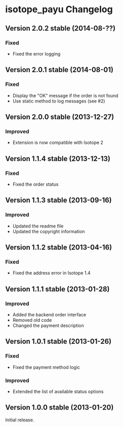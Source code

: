 isotope_payu Changelog
======================

Version 2.0.2 stable (2014-08-??)
---------------------------------

### Fixed
- Fixed the error logging


Version 2.0.1 stable (2014-08-01)
---------------------------------

### Fixed
- Display the "OK" message if the order is not found
- Use static method to log messages (see #2)


Version 2.0.0 stable (2013-12-27)
---------------------------------

### Improved
- Extension is now compatible with Isotope 2


Version 1.1.4 stable (2013-12-13)
---------------------------------

### Fixed
- Fixed the order status


Version 1.1.3 stable (2013-09-16)
---------------------------------

### Improved
- Updated the readme file
- Updated the copyright information


Version 1.1.2 stable (2013-04-16)
---------------------------------

### Fixed
- Fixed the address error in Isotope 1.4


Version 1.1.1 stable (2013-01-28)
---------------------------------

### Improved
- Added the backend order interface
- Removed old code
- Changed the payment description


Version 1.0.1 stable (2013-01-26)
---------------------------------

### Fixed
- Fixed the payment method logic

### Improved
- Extended the list of available status options


Version 1.0.0 stable (2013-01-20)
---------------------------------

Initial release.